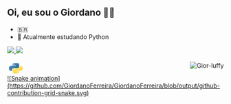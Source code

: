 ## Oi, eu sou o Giordano 🧑🏻

- 🇧🇷
- 🐍 Atualmente estudando Python

<div>
  <a href="https://github.com/GiordanoFerreira">
  <img height="160em" src="https://github-readme-stats.vercel.app/api?username=GiordanoFerreira&show_icons=true&theme=dark&include_all_commits=true&count_private=true"/>
  <img height="160em" src="https://github-readme-stats.vercel.app/api/top-langs/?username=GiordanoFerreira&layout=compact&langs_count=7&theme=dark"/>
</div>

<div style="display: inline_block"><br>
  <img align="center" alt="Giordano-Python" height="30" width="40" src="https://raw.githubusercontent.com/devicons/devicon/master/icons/python/python-original.svg">
  <img align="right" alt="Gior-luffy" src="https://c.tenor.com/yFKbJFsOvs4AAAAM/luffy-smile-luffy-giggle.gif">
</div>
  
<div>
   ![Snake animation](https://github.com/GiordanoFerreira/GiordanoFerreira/blob/output/github-contribution-grid-snake.svg)
</div>
